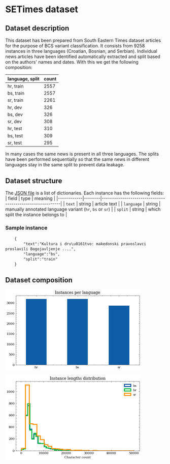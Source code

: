 # SETimes dataset

## Dataset description

This dataset has been prepared from South Eastern Times dataset articles for the purpose of BCS variant classification. It consists from 9258 instances in three languages (Croatian, Bosnian, and Serbian). Individual news articles have been identified automatically extracted and split based on the authors' names and dates. With this we get the following composition:

| language, split | count |
|-----------------|-------|
| hr, train       | 2557  |
| bs, train       | 2557  |
| sr, train       | 2261  |
| hr, dev         | 326   |
| bs, dev         | 326   |
| sr, dev         | 308   |
| hr, test        | 310   |
| bs, test        | 309   |
| sr, test        | 295   |

In many cases the same news is present in all three languages. The splits have been performed sequentially so that the same news in different languages stay in the same split to prevent data leakage.


## Dataset structure

The [JSON file](SETimes.json) is a list of dictionaries. Each instance has the following fields:
| field      | type   | meaning                                                  |
|------------|--------|----------------------------------------------------------|
| `text`     | string | article text                                             |
| `language` | string | manually annotated language variant (`hr`, `bs` or `sr`) |
| `split`    | string | which split the instance belongs to                      |

### Sample instance
```
    {
        "text":"Kultura i dru\u0161tvo: makedonski pravoslavci proslavili Bogojavljenje ....",
        "language":"bs",
        "split":"train"
    }
```

## Dataset composition

![](images/instances_per_language.png)

![](images/distributions.png)

